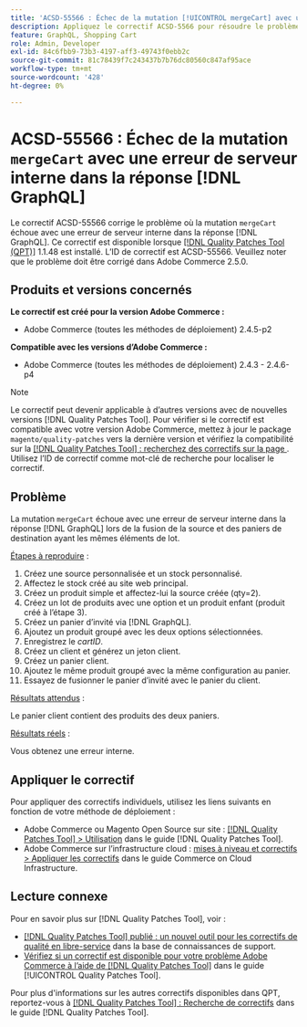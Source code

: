 ```yaml
---
title: 'ACSD-55566 : Échec de la mutation [!UICONTROL mergeCart] avec une erreur de serveur interne dans [!DNL GraphQL] response'
description: Appliquez le correctif ACSD-5566 pour résoudre le problème Adobe Commerce où la mutation `mergeCart` échoue avec une erreur de serveur interne dans la réponse [!DNL GraphQL] lors de la fusion de la source et des paniers de destination qui ont les mêmes éléments de lot.
feature: GraphQL, Shopping Cart
role: Admin, Developer
exl-id: 84c6fbb9-73b3-4197-aff3-49743f0ebb2c
source-git-commit: 81c78439f7c243437b7b76dc80560c847af95ace
workflow-type: tm+mt
source-wordcount: '428'
ht-degree: 0%

---
```


# ACSD-55566 : Échec de la mutation `mergeCart` avec une erreur de serveur interne dans la réponse [!DNL GraphQL]

Le correctif ACSD-55566 corrige le problème où la mutation `mergeCart` échoue avec une erreur de serveur interne dans la réponse [!DNL GraphQL]. Ce correctif est disponible lorsque [[!DNL Quality Patches Tool (QPT)]](https://experienceleague.adobe.com/en/docs/commerce-knowledge-base/kb/announcements/commerce-announcements/magento-quality-patches-released-new-tool-to-self-serve-quality-patches) 1.1.48 est installé. L’ID de correctif est ACSD-55566. Veuillez noter que le problème doit être corrigé dans Adobe Commerce 2.5.0.

## Produits et versions concernés

**Le correctif est créé pour la version Adobe Commerce :**

* Adobe Commerce (toutes les méthodes de déploiement) 2.4.5-p2

**Compatible avec les versions d’Adobe Commerce :**

* Adobe Commerce (toutes les méthodes de déploiement) 2.4.3 - 2.4.6-p4

>[!NOTE]
>
>Le correctif peut devenir applicable à d’autres versions avec de nouvelles versions [!DNL Quality Patches Tool]. Pour vérifier si le correctif est compatible avec votre version Adobe Commerce, mettez à jour le package `magento/quality-patches` vers la dernière version et vérifiez la compatibilité sur la [[!DNL Quality Patches Tool] : recherchez des correctifs sur la page ](https://experienceleague.adobe.com/tools/commerce-quality-patches/index.html). Utilisez l’ID de correctif comme mot-clé de recherche pour localiser le correctif.

## Problème

La mutation `mergeCart` échoue avec une erreur de serveur interne dans la réponse [!DNL GraphQL] lors de la fusion de la source et des paniers de destination ayant les mêmes éléments de lot.

<u>Étapes à reproduire</u> :

1. Créez une source personnalisée et un stock personnalisé.
1. Affectez le stock créé au site web principal.
1. Créez un produit simple et affectez-lui la source créée (qty=2).
1. Créez un lot de produits avec une option et un produit enfant (produit créé à l’étape 3).
1. Créez un panier d’invité via [!DNL GraphQL].
1. Ajoutez un produit groupé avec les deux options sélectionnées.
1. Enregistrez le *cartID*.
1. Créez un client et générez un jeton client.
1. Créez un panier client.
1. Ajoutez le même produit groupé avec la même configuration au panier.
1. Essayez de fusionner le panier d’invité avec le panier du client.

<u>Résultats attendus</u> :

Le panier client contient des produits des deux paniers.

<u>Résultats réels</u> :

Vous obtenez une erreur interne.

## Appliquer le correctif

Pour appliquer des correctifs individuels, utilisez les liens suivants en fonction de votre méthode de déploiement :

* Adobe Commerce ou Magento Open Source sur site : [[!DNL Quality Patches Tool] > Utilisation](/help/tools/quality-patches-tool/usage.md) dans le guide [!DNL Quality Patches Tool].
* Adobe Commerce sur l’infrastructure cloud : [mises à niveau et correctifs > Appliquer les correctifs](https://experienceleague.adobe.com/docs/commerce-cloud-service/user-guide/develop/upgrade/apply-patches.html) dans le guide Commerce on Cloud Infrastructure.

## Lecture connexe

Pour en savoir plus sur [!DNL Quality Patches Tool], voir :

* [[!DNL Quality Patches Tool] publié : un nouvel outil pour les correctifs de qualité en libre-service](https://experienceleague.adobe.com/en/docs/commerce-knowledge-base/kb/announcements/commerce-announcements/magento-quality-patches-released-new-tool-to-self-serve-quality-patches) dans la base de connaissances de support.
* [Vérifiez si un correctif est disponible pour votre problème Adobe Commerce à l’aide de  [!DNL Quality Patches Tool]](/help/tools/quality-patches-tool/patches-available-in-qpt/check-patch-for-magento-issue-with-magento-quality-patches.md) dans le guide [!UICONTROL Quality Patches Tool].


Pour plus d&#39;informations sur les autres correctifs disponibles dans QPT, reportez-vous à [[!DNL Quality Patches Tool] : Recherche de correctifs](https://experienceleague.adobe.com/tools/commerce-quality-patches/index.html) dans le guide [!DNL Quality Patches Tool].
